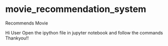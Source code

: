 # movie_recommendation_system
Recommends Movie

Hi User
Open the ipython file in jupyter notebook and follow the commands 
Thankyou!!

